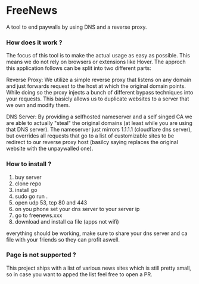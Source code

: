 # FreeNews

A tool to end paywalls by using DNS and a reverse proxy.

### How does it work ?

The focus of this tool is to make the actual usage as easy as possible.
This means we do not rely on browsers or extensions like Hover.
The approch this application follows can be split into two different parts:

Reverse Proxy:
We utilize a simple reverse proxy that listens on any domain and just forwards request to the host at which the original domain points. While doing so the proxy injects a bunch of different bypass techniques into your requests. This basicly allows us to duplicate websites to a server that we own and modify them.

DNS Server:
By providing a selfhosted nameserver and a self singed CA we are able to actually "steal" the original domains (at least while you are using that DNS server).
The nameserver just mirrors 1.1.1.1 (cloudflare dns server), but overrides all requests that go to a list of customizable sites to be redirect to our reverse proxy host (basilcy saying replaces the original website with the unpaywalled one).

### How to install ?

1. buy server
2. clone repo
3. install go
4. sudo go run .
5. open udp 53, tcp 80 and 443
6. on you phone set your dns server to your server ip
7. go to freenews.xxx
8. download and install ca file (apps not wifi)

everything should be working, make sure to share your dns server and ca file with your friends so they can profit aswell.

### Page is not supported ?

This project ships with a list of various news sites which is still pretty small, so in case you want to apped the list feel free to open a PR.
